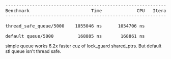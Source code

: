 <pre>
----------------------------------------------------------------
Benchmark                       Time             CPU   Iterations
-----------------------------------------------------------------

thread_safe_queue/5000    1055046 ns      1054706 ns          668

default_queue/5000         168885 ns       168861 ns         4212
</pre>

simple queue works 6.2x faster cuz of lock_guard shared_ptrs. But default stl queue isn't thread safe.
